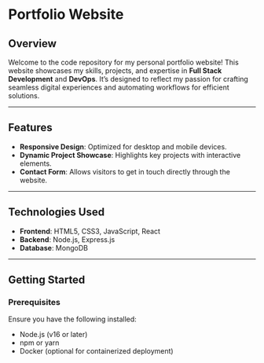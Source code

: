 # Portfolio Website

## Overview
Welcome to the code repository for my personal portfolio website! This website showcases my skills, projects, and expertise in **Full Stack Development** and **DevOps**. It’s designed to reflect my passion for crafting seamless digital experiences and automating workflows for efficient solutions.

---

## Features
- **Responsive Design**: Optimized for desktop and mobile devices.  
- **Dynamic Project Showcase**: Highlights key projects with interactive elements.    
- **Contact Form**: Allows visitors to get in touch directly through the website.  

---

## Technologies Used
- **Frontend**: HTML5, CSS3, JavaScript, React  
- **Backend**: Node.js, Express.js  
- **Database**: MongoDB

---

## Getting Started

### Prerequisites
Ensure you have the following installed:  
- Node.js (v16 or later)  
- npm or yarn  
- Docker (optional for containerized deployment)  








